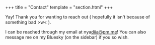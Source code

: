 +++
title = "Contact"
template = "section.html"
+++

Yay! Thank you for wanting to reach out ( hopefully it isn't because of something bad >w< ).

I can be reached through my email at nya<span style="display:none">very-valid-email</span>diia@pm.me! You can also message me on my Bluesky (on the sidebar) if you so wish.